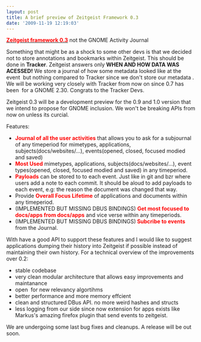 ```yaml
---
layout: post
title: A brief preview of Zeitgeist Framework 0.3
date: '2009-11-19 12:19:03'
---
```


<span style="text-decoration: underline;"><strong><span style="color: #ff0000;">Zeitgeist framework 0.3</span></strong></span> not the GNOME Activity Journal

Something that might be as a shock to some other devs is that we decided not to store annotations and bookmarks within Zeitgeist. This should be done in <strong>Tracker</strong>. Zeitgeist answers only <strong>WHEN AND HOW DATA WAS ACESSED!</strong> We store a journal of how some metadata looked like at the event  but nothing compared to Tracker since we don't store our metadata . We will be working very closely with Tracker from now on since 0.7 has been  for a GNOME 2.30. Congrats to the Tracker Devs.

Zeitgeist 0.3 will be a development preview for the 0.9 and 1.0 version that we intend to propose for GNOME inclusion. We won't be breaking APIs from now on unless its curcial.

Features:
<ul>
	<li><span style="color: #ff0000;"><strong>Journal of all the user activities</strong></span> that allows you to ask for a subjournal of any timeperiod for mimetypes, applications, subjects(docs/websites/...), events(opened, closed, focused modied and saved)</li>
	<li><strong><span style="color: #ff0000;">Most Used</span></strong> mimetypes, applications, subjects(docs/websites/...), event types(opened, closed, focused modied and saved) in any timeperiod.</li>
	<li><strong><span style="color: #ff0000;">Payloads</span></strong> can be stored to to each event. Just like in git and bzr where users add a note to each commit. It should be aloud to add payloads to each event, e.g: the reason the document was changed that way.</li>
	<li>Provide <strong><span style="color: #ff0000;">Overall Focus Lifetime</span></strong> of applications and documents within any timeperiod.</li>
	<li>(IMPLEMENTED BUT MISSING DBUS BINDINGS) <strong><span style="color: #ff0000;">Get most focused to docs/apps from docs/apps</span></strong> and vice verse within any timeperiods.</li>
	<li>(IMPLEMENTED BUT MISSING DBUS BINDINGS)<strong><span style="color: #ff0000;"> Subcribe to events</span></strong> from the Journal.</li>
</ul>
With have a good API to support these features and I would like to suggest applications dumping their history into Zeitgeist if possible instead of maintaining their own history.
For a technical overview of the improvements over 0.2:
<ul>
	<li>stable codebase</li>
	<li>very clean modular architecture that allows easy improvements and maintanance</li>
	<li>open  for new relevancy algortihms</li>
	<li>better performance and more memory effcient</li>
	<li>clean and structured DBus API. no more weird hashes and structs</li>
	<li>less logging from our side since now extension for apps exists like Markus's amazing firefox plugin that send events to zeitgeist.</li>
</ul>
We are undergoing some last bug fixes and cleanups. A release will be out soon.
